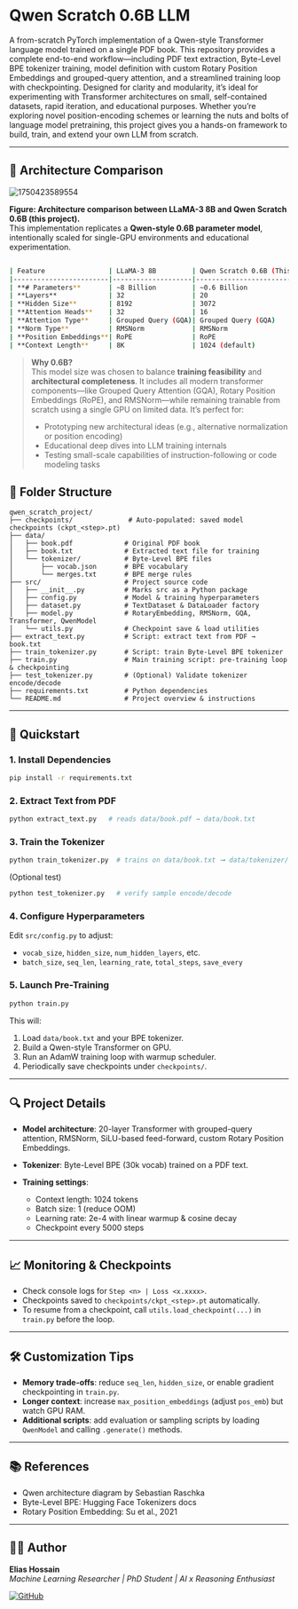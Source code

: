 # Qwen Scratch 0.6B LLM
A from-scratch PyTorch implementation of a Qwen-style Transformer language model trained on a single PDF book. This repository provides a complete end-to-end workflow—including PDF text extraction, Byte-Level BPE tokenizer training, model definition with custom Rotary Position Embeddings and grouped-query attention, and a streamlined training loop with checkpointing. Designed for clarity and modularity, it’s ideal for experimenting with Transformer architectures on small, self-contained datasets, rapid iteration, and educational purposes. Whether you’re exploring novel position-encoding schemes or learning the nuts and bolts of language model pretraining, this project gives you a hands-on framework to build, train, and extend your own LLM from scratch.

---


## 🧠 Architecture Comparison

![1750423589554](https://github.com/user-attachments/assets/665f2734-e34d-4ec6-86dd-5f7712da9688)

**Figure: Architecture comparison between LLaMA-3 8B and Qwen Scratch 0.6B (this project).**  
This implementation replicates a **Qwen-style 0.6B parameter model**, intentionally scaled for single-GPU environments and educational experimentation.

```bash

| Feature                | LLaMA-3 8B         | Qwen Scratch 0.6B (This Project) |
|------------------------|--------------------|----------------------------------|
| **# Parameters**       | ~8 Billion         | ~0.6 Billion                     |
| **Layers**             | 32                 | 20                               |
| **Hidden Size**        | 8192               | 3072                             |
| **Attention Heads**    | 32                 | 16                               |
| **Attention Type**     | Grouped Query (GQA)| Grouped Query (GQA)              |
| **Norm Type**          | RMSNorm            | RMSNorm                          |
| **Position Embeddings**| RoPE               | RoPE                             |
| **Context Length**     | 8K                 | 1024 (default)                   |

```


> **Why 0.6B?**  
> This model size was chosen to balance **training feasibility** and **architectural completeness**. It includes all modern transformer components—like Grouped Query Attention (GQA), Rotary Position Embeddings (RoPE), and RMSNorm—while remaining trainable from scratch using a single GPU on limited data. It’s perfect for:
> 
> - Prototyping new architectural ideas (e.g., alternative normalization or position encoding)  
> - Educational deep dives into LLM training internals  
> - Testing small-scale capabilities of instruction-following or code modeling tasks




## 📂 Folder Structure

```
qwen_scratch_project/
├── checkpoints/              # Auto-populated: saved model checkpoints (ckpt_<step>.pt)
├── data/
│   ├── book.pdf             # Original PDF book
│   ├── book.txt             # Extracted text file for training
│   └── tokenizer/           # Byte-Level BPE files
│       ├── vocab.json       # BPE vocabulary
│       └── merges.txt       # BPE merge rules
├── src/                     # Project source code
│   ├── __init__.py          # Marks src as a Python package
│   ├── config.py            # Model & training hyperparameters
│   ├── dataset.py           # TextDataset & DataLoader factory
│   ├── model.py             # RotaryEmbedding, RMSNorm, GQA, Transformer, QwenModel
│   └── utils.py             # Checkpoint save & load utilities
├── extract_text.py          # Script: extract text from PDF → book.txt
├── train_tokenizer.py       # Script: train Byte-Level BPE tokenizer
├── train.py                 # Main training script: pre-training loop & checkpointing
├── test_tokenizer.py        # (Optional) Validate tokenizer encode/decode
├── requirements.txt         # Python dependencies
└── README.md                # Project overview & instructions
```


---

## 🚀 Quickstart

### 1. Install Dependencies

```bash
pip install -r requirements.txt
```

### 2. Extract Text from PDF

```bash
python extract_text.py   # reads data/book.pdf → data/book.txt
```

### 3. Train the Tokenizer

```bash
python train_tokenizer.py  # trains on data/book.txt ➞ data/tokenizer/{vocab.json, merges.txt}
```

(Optional test)

```bash
python test_tokenizer.py   # verify sample encode/decode
```

### 4. Configure Hyperparameters

Edit `src/config.py` to adjust:

* `vocab_size`, `hidden_size`, `num_hidden_layers`, etc.
* `batch_size`, `seq_len`, `learning_rate`, `total_steps`, `save_every`

### 5. Launch Pre-Training

```bash
python train.py
```

This will:

1. Load `data/book.txt` and your BPE tokenizer.
2. Build a Qwen-style Transformer on GPU.
3. Run an AdamW training loop with warmup scheduler.
4. Periodically save checkpoints under `checkpoints/`.

---

## 🔍 Project Details

* **Model architecture**: 20-layer Transformer with grouped-query attention, RMSNorm, SiLU-based feed-forward, custom Rotary Position Embeddings.
* **Tokenizer**: Byte-Level BPE (30k vocab) trained on a PDF text.
* **Training settings**:

  * Context length: 1024 tokens
  * Batch size: 1 (reduce OOM)
  * Learning rate: 2e-4 with linear warmup & cosine decay
  * Checkpoint every 5000 steps

---

## 📈 Monitoring & Checkpoints

* Check console logs for `Step <n> | Loss <x.xxxx>`.
* Checkpoints saved to `checkpoints/ckpt_<step>.pt` automatically.
* To resume from a checkpoint, call `utils.load_checkpoint(...)` in `train.py` before the loop.

---

## 🛠️ Customization Tips

* **Memory trade-offs**: reduce `seq_len`, `hidden_size`, or enable gradient checkpointing in `train.py`.
* **Longer context**: increase `max_position_embeddings` (adjust `pos_emb`) but watch GPU RAM.
* **Additional scripts**: add evaluation or sampling scripts by loading `QwenModel` and calling `.generate()` methods.

---

## 📚 References

* Qwen architecture diagram by Sebastian Raschka
* Byte-Level BPE: Hugging Face Tokenizers docs
* Rotary Position Embedding: Su et al., 2021

---

## 👨‍💼 Author

**Elias Hossain**  
_Machine Learning Researcher | PhD Student | AI x Reasoning Enthusiast_

[![GitHub](https://img.shields.io/badge/GitHub-EliasHossain001-blue?logo=github)](https://github.com/EliasHossain001)
